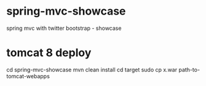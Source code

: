 # spring-mvc-showcase
spring mvc with twitter bootstrap - showcase

# tomcat 8 deploy
cd spring-mvc-showcase
mvn clean install
cd target
sudo cp x.war path-to-tomcat-webapps

